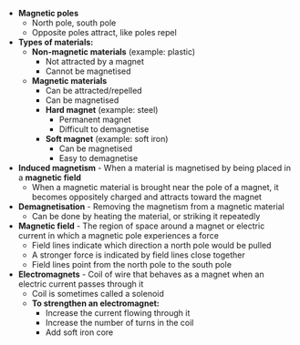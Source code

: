 - **Magnetic poles**
	- North pole, south pole
	- Opposite poles attract, like poles repel
- **Types of materials:**
	- **Non-magnetic materials** (example: plastic)
		- Not attracted by a magnet
		- Cannot be magnetised
	- **Magnetic materials**
		- Can be attracted/repelled
		- Can be magnetised
		- **Hard magnet** (example: steel)
			- Permanent magnet
			- Difficult to demagnetise
		- **Soft magnet** (example: soft iron)
			- Can be magnetised
			- Easy to demagnetise
- **Induced magnetism** - When a material is magnetised by being placed in a **magnetic field**
	- When a magnetic material is brought near the pole of a magnet, it becomes oppositely charged and attracts toward the magnet
- **Demagnetisation** - Removing the magnetism from a magnetic material
	- Can be done by heating the material, or striking it repeatedly
- **Magnetic field** - The region of space around a magnet or electric current in which a magnetic pole experiences a force
	- Field lines indicate which direction a north pole would be pulled
	- A stronger force is indicated by field lines close together
	- Field lines point from the north pole to the south pole
- **Electromagnets** - Coil of wire that behaves as a magnet when an electric current passes through it
	- Coil is sometimes called a solenoid
	- **To strengthen an electromagnet:**
		- Increase the current flowing through it
		- Increase the number of turns in the coil
		- Add soft iron core